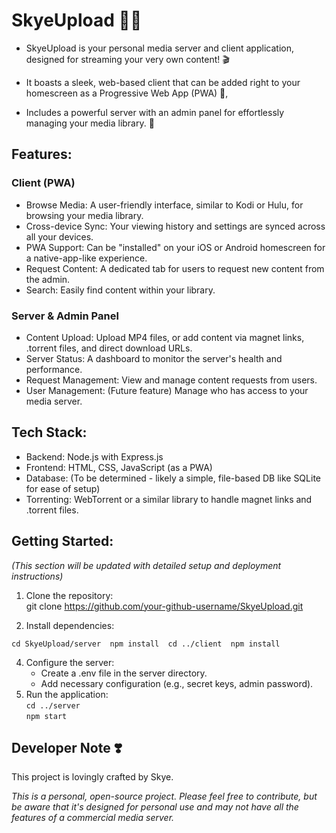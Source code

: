 # SkyeUpload 🔺🔻


- SkyeUpload is your personal media server and client application, designed for streaming your very own content\! 🎬 

- It boasts a sleek, web-based client that can be added right to your homescreen as a Progressive Web App (PWA) 📱,   
    
- Includes a powerful server with an admin panel for effortlessly managing your media library. 💖

## Features:

### Client (PWA)

* Browse Media: A user-friendly interface, similar to Kodi or Hulu, for browsing your media library.  
* Cross-device Sync: Your viewing history and settings are synced across all your devices.  
* PWA Support: Can be "installed" on your iOS or Android homescreen for a native-app-like experience.  
* Request Content: A dedicated tab for users to request new content from the admin.  
* Search: Easily find content within your library.

### Server & Admin Panel

* Content Upload: Upload MP4 files, or add content via magnet links, .torrent files, and direct download URLs.  
* Server Status: A dashboard to monitor the server's health and performance.  
* Request Management: View and manage content requests from users.  
* User Management: (Future feature) Manage who has access to your media server.

## Tech Stack:

* Backend: Node.js with Express.js  
* Frontend: HTML, CSS, JavaScript (as a PWA)  
* Database: (To be determined \- likely a simple, file-based DB like SQLite for ease of setup)  
* Torrenting: WebTorrent or a similar library to handle magnet links and .torrent files.

## Getting Started:

*(This section will be updated with detailed setup and deployment instructions)*

1. Clone the repository:  
   git clone https://github.com/your-github-username/SkyeUpload.git

2. Install dependencies:  

`cd SkyeUpload/server 
npm install 
cd ../client 
npm install`

4. Configure the server:  
   * Create a .env file in the server directory.  
   * Add necessary configuration (e.g., secret keys, admin password).  
5. Run the application:  
   `cd ../server`  
   `npm start`

## Developer Note ❣️

This project is lovingly crafted by Skye.

*This is a personal, open-source project. Please feel free to contribute, but be aware that it's designed for personal use and may not have all the features of a commercial media server.*
